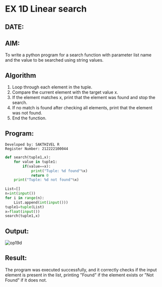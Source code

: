 # EX 1D Linear search
## DATE:
## AIM:

To write a python program for a search function with parameter list name and the value to be searched using string values.

## Algorithm
1. Loop through each element in the tuple.
2. Compare the current element with the target value x.
3. If the element matches x, print that the element was found and stop the search.
4. If no match is found after checking all elements, print that the element was not found.
5. End the function.
   

## Program:

```
Developed by: SAKTHIVEL R
Register Number: 212222100044
```
```py
def search(tuple1,x):
    for value in tuple1:
        if(value==x):
            print("Tuple: %d found"%x)
            return 0
    print("Tuple: %d not found"%x)
    
List=[]
n=int(input())
for i in range(n):
    List.append(int(input()))
tuple1=tuple(List)
x=float(input())
search(tuple1,x)
```

## Output:

![op19d](https://github.com/user-attachments/assets/a71c6ad4-54fc-4939-a97a-c17817420ed7)


## Result:
The program was executed successfully, and it correctly checks if the input element is present in the list, printing "Found" if the element exists or "Not Found" if it does not.
